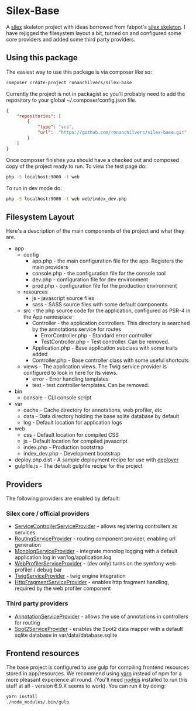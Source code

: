 # Silex-Base

A [silex] skeleton project with ideas borrowed from fabpot's [silex skeleton]. I have rejigged the filesystem layout a bit, turned on and configured some core providers and added some third party providers.

## Using this package

The easiest way to use this package is via composer like so:

```bash
composer create-project ronanchilvers/silex-base
```

Currently the project is not in packagist so you'll probably need to add the repository to your global ~/.composer/config.json file.

```json
{
    "repositories": [
        {
            "type": "vcs",
            "url":  "https://github.com/ronanchilvers/silex-base.git"
        }
    ]
}
```

Once composer finishes you should have a checked out and composed copy of the project ready to run. To view the test page do:

```bash
php -S localhost:9000 -t web
```

To run in dev mode do:

```bash
php -S localhost:9000 -t web web/index_dev.php
```

## Filesystem Layout

Here's a description of the main components of the project and what they are.

- app
    - config
        - app.php - the main configuration file for the app. Registers the main providers
        - console.php - the configuration file for the console tool
        - dev.php - configuration file for dev environment
        - prod.php - configuration file for the production environment
    - resources
        - js - javascript source files
        - sass - SASS source files with some default components
    - src - the php source code for the application, configured as PSR-4 in the App namespace
        - Controller - the application controllers. This directory is searched by the annotations service for routes
            - ErrorController.php - Standard error controller
            - TestController.php - Test controller. Can be removed.
        - Application.php - Base application subclass with some traits added
        - Controller.php - Base controller class with some useful shortcuts
    - views - The application views. The Twig service provider is configured to look in here for its views.
        - error - Error handling templates
        - test - test controller templates. Can be removed.
- bin
    - console - CLI console script
- var
    - cache - Cache directory for annotations, web profiler, etc
    - data - Data directory holding the base sqlite database by default
    - log - Default location for application logs
- web
    - css - Default location for compiled CSS
    - js - Default location for compiled javascript
    - index.php - Production bootstrap
    - index_dev.php - Development bootstrap
- deploy.php.dist - A sample deployment recipe for use with [deployer]
- gulpfile.js - The default gulpfile recipe for the project

## Providers

The following providers are enabled by default:

### Silex core / official providers

 - [ServiceControllerServiceProvider] - allows registering controllers as services
 - [RoutingServiceProvider] - routing component provider, enabling url generation
 - [MonologServiceProvider] - integrate monolog logging with a default application log in var/log/application.log
 - [WebProfilerServiceProvider] - (dev only) turns on the symfony web profiler / debug bar
 - [TwigServiceProvider] - twig engine integration 
 - [HttpFragmentServiceProvider] - enables http fragment handling, required by the web profiler component

### Third party providers

 - [AnnotationServiceProvider] - allows the use of annotations in controllers for routing
 - [Spot2ServiceProvider] - enables the Spot2 data mapper with a default sqlite database in var/data/database.sqlite

 
## Frontend resources

The base project is configured to use gulp for compiling frontend resources stored in app/resources. We recommend using [yarn] instead of npm for a more pleasant experience all round. (You'll need [nodejs] installed to run this stuff at all - version 6.9.X seems to work). You can run it by doing:

```bash
yarn install
./node_modules/.bin/gulp
```

[silex]: https://github.com/silexphp/Silex
[silex skeleton]: https://github.com/silexphp/Silex-Skeleton
[ServiceControllerServiceProvider]: https://silex.sensiolabs.org/doc/2.0/providers/service_controller.html
[RoutingServiceProvider]: https://github.com/silexphp/Silex-Providers/blob/master/RoutingServiceProvider.php
[HttpFragmentServiceProvider]: https://silex.sensiolabs.org/doc/2.0/providers/http_fragment.html
[MonologServiceProvider]: https://silex.sensiolabs.org/doc/2.0/providers/monolog.html
[TwigServiceProvider]: https://silex.sensiolabs.org/doc/2.0/providers/twig.html
[AnnotationServiceProvider]: https://github.com/danadesrosiers/silex-annotation-provider
[Spot2ServiceProvider]: https://github.com/ronanchilvers/silex-spot2-provider
[WebProfilerServiceProvider]: https://github.com/silexphp/Silex-WebProfiler
[yarn]: https://yarnpkg.com
[nodejs]: https://nodejs.org
[deployer]: https://deployer.org